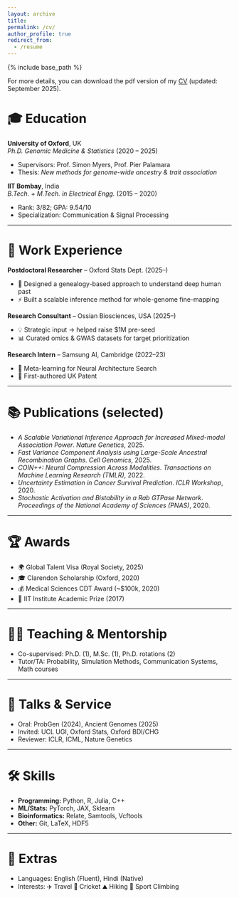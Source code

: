 ```yaml
---
layout: archive
title: 
permalink: /cv/
author_profile: true
redirect_from:
  - /resume
---
```


{% include base_path %}

For more details, you can download the pdf version of my [CV](/images/hrushikesh_loya_CV_2025_09.pdf) (updated: September 2025).

# 🎓 Education  
**University of Oxford**, UK  
*Ph.D. Genomic Medicine & Statistics* (2020 – 2025)<br>
- Supervisors: Prof. Simon Myers, Prof. Pier Palamara  
- Thesis: *New methods for genome-wide ancestry & trait association*  

**IIT Bombay**, India  
*B.Tech. + M.Tech. in Electrical Engg.* (2015 – 2020)<br>
- Rank: 3/82; GPA: 9.54/10  
- Specialization: Communication & Signal Processing  

---

# 💼 Work Experience  
**Postdoctoral Researcher** – Oxford Stats Dept. (2025–)<br>
- 🧬 Designed a genealogy-based approach to understand deep human past
- ⚡ Built a scalable inference method for whole-genome fine-mapping  

**Research Consultant** – Ossian Biosciences, USA (2025–)<br>
- 💡 Strategic input → helped raise $1M pre-seed  
- 📊 Curated omics & GWAS datasets for target prioritization  

**Research Intern** – Samsung AI, Cambridge (2022–23)<br>
- 🤖 Meta-learning for Neural Architecture Search  
- 🏅 First-authored UK Patent  

---

# 📚 Publications (selected)  
- *A Scalable Variational Inference Approach for Increased Mixed-model Association Power*. *Nature Genetics*, 2025.  
- *Fast Variance Component Analysis using Large-Scale Ancestral Recombination Graphs*. *Cell Genomics*, 2025.  
- *COIN++: Neural Compression Across Modalities*. *Transactions on Machine Learning Research (TMLR)*, 2022.  
- *Uncertainty Estimation in Cancer Survival Prediction*. *ICLR Workshop*, 2020.  
- *Stochastic Activation and Bistability in a Rab GTPase Network*. *Proceedings of the National Academy of Sciences (PNAS)*, 2020.  

---

# 🏆 Awards  
- 🌍 Global Talent Visa (Royal Society, 2025)  
- 🎓 Clarendon Scholarship (Oxford, 2020)  
- 💰 Medical Sciences CDT Award (~$100k, 2020)  
- 🏅 IIT Institute Academic Prize (2017)  

---

# 👩‍🏫 Teaching & Mentorship  
- Co-supervised: Ph.D. (1), M.Sc. (1), Ph.D. rotations (2)  
- Tutor/TA: Probability, Simulation Methods, Communication Systems, Math courses  

---

# 🎤 Talks & Service  
- Oral: ProbGen (2024), Ancient Genomes (2025)  
- Invited: UCL UGI, Oxford Stats, Oxford BDI/CHG  
- Reviewer: ICLR, ICML, Nature Genetics  

---

# 🛠 Skills  
- **Programming:** Python, R, Julia, C++  
- **ML/Stats:** PyTorch, JAX, Sklearn  
- **Bioinformatics:** Relate, Samtools, Vcftools  
- **Other:** Git, LaTeX, HDF5  

---

# 🌟 Extras  
- Languages: English (Fluent), Hindi (Native)  
- Interests: ✈️ Travel   🏏 Cricket   ⛰ Hiking   🧗 Sport Climbing  
